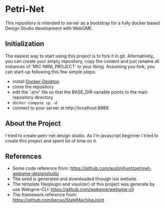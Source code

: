 # Petri-Net
This repository is intended to server as a bootstrap for a fully docker based Design Studio development with WebGME.

## Initialization
The easiest way to start using this project is to fork it in git. Alternatively, you can create your empty repository, copy the content and just rename all instances of 'MIC-MINI_PROJECT' to your liking. Assuming you fork, you can start-up following this few simple steps:
- install [Docker-Desktop](https://www.docker.com/products/docker-desktop)
- clone the repository
- edit the '.env' file so that the BASE_DIR variable points to the main repository directory
- `docker-compose up -d`
- connect to your server at http://localhost:8888

## About the Project
 I tried to create petri-net design studio. As I'm javascript beginner I tried to create this project and spent lot of time on it.
 
## References
 - Some code reference from: https://github.com/austinjhunt/petrinet-webgme-designstudio
 - The seed is generated and downloaded through isis website.
 - The template file(plugin and visulizer) of this project was generate by use Webgme-CLI: https://github.com/webgme/webgme-cli
 - The framework reference from: https://github.com/kecso/StateMachineJoint
